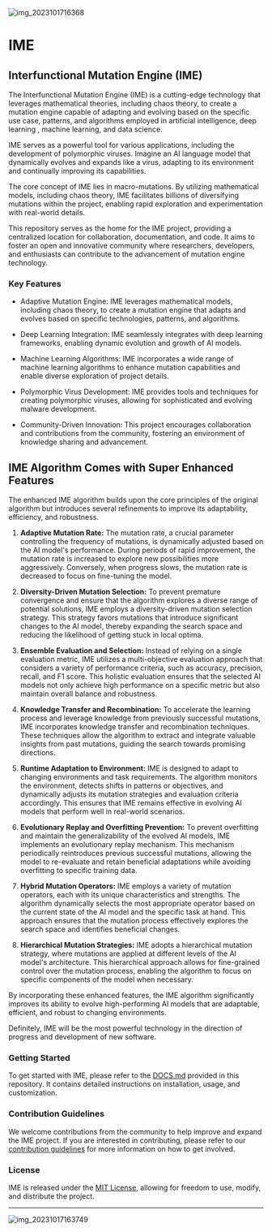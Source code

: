 ![img_2023101716368](https://github.com/VaysiDevelopmentCenter/IME/assets/151166631/009e8b8b-93c2-4349-8184-6d27969c3ae9)



# IME

## Interfunctional Mutation Engine (IME)

  The Interfunctional Mutation Engine (IME) is a cutting-edge technology that leverages mathematical theories, including chaos theory, to create a mutation engine capable of adapting and evolving based on the specific use case, patterns, and algorithms employed in artificial intelligence, deep learning , machine learning, and data science.

  IME serves as a powerful tool for various applications, including the development of polymorphic viruses. Imagine an AI language model that dynamically evolves and expands like a virus, adapting to its environment and continually improving its capabilities.

  The core concept of IME lies in macro-mutations. By utilizing mathematical models, including chaos theory, IME facilitates billions of diversifying mutations within the project, enabling rapid exploration and experimentation with real-world details.

  This repository serves as the home for the IME project, providing a centralized location for collaboration, documentation, and code. It aims to foster an open and innovative community where researchers, developers, and enthusiasts can contribute to the advancement of mutation engine technology.

  ### Key Features

  - Adaptive Mutation Engine: IME leverages mathematical models, including chaos theory, to create a mutation engine that adapts and evolves based on specific technologies, patterns, and algorithms.

  - Deep Learning Integration: IME seamlessly integrates with deep learning frameworks, enabling dynamic evolution and growth of AI models.

  - Machine Learning Algorithms: IME incorporates a wide range of machine learning algorithms to enhance mutation capabilities and enable diverse exploration of project details.

  - Polymorphic Virus Development: IME provides tools and techniques for creating polymorphic viruses, allowing for sophisticated and evolving malware development.

  - Community-Driven Innovation: This project encourages collaboration and contributions from the community, fostering an environment of knowledge sharing and advancement.

## IME Algorithm Comes with Super Enhanced Features

The enhanced IME algorithm builds upon the core principles of the original algorithm but introduces several refinements to improve its adaptability, efficiency, and robustness.

1. **Adaptive Mutation Rate:** The mutation rate, a crucial parameter controlling the frequency of mutations, is dynamically adjusted based on the AI model's performance. During periods of rapid improvement, the mutation rate is increased to explore new possibilities more aggressively. Conversely, when progress slows, the mutation rate is decreased to focus on fine-tuning the model.

2. **Diversity-Driven Mutation Selection:** To prevent premature convergence and ensure that the algorithm explores a diverse range of potential solutions, IME employs a diversity-driven mutation selection strategy. This strategy favors mutations that introduce significant changes to the AI model, thereby expanding the search space and reducing the likelihood of getting stuck in local optima.

3. **Ensemble Evaluation and Selection:** Instead of relying on a single evaluation metric, IME utilizes a multi-objective evaluation approach that considers a variety of performance criteria, such as accuracy, precision, recall, and F1 score. This holistic evaluation ensures that the selected AI models not only achieve high performance on a specific metric but also maintain overall balance and robustness.

4. **Knowledge Transfer and Recombination:** To accelerate the learning process and leverage knowledge from previously successful mutations, IME incorporates knowledge transfer and recombination techniques. These techniques allow the algorithm to extract and integrate valuable insights from past mutations, guiding the search towards promising directions.

5. **Runtime Adaptation to Environment:** IME is designed to adapt to changing environments and task requirements. The algorithm monitors the environment, detects shifts in patterns or objectives, and dynamically adjusts its mutation strategies and evaluation criteria accordingly. This ensures that IME remains effective in evolving AI models that perform well in real-world scenarios.

6. **Evolutionary Replay and Overfitting Prevention:** To prevent overfitting and maintain the generalizability of the evolved AI models, IME implements an evolutionary replay mechanism. This mechanism periodically reintroduces previous successful mutations, allowing the model to re-evaluate and retain beneficial adaptations while avoiding overfitting to specific training data.

7. **Hybrid Mutation Operators:** IME employs a variety of mutation operators, each with its unique characteristics and strengths. The algorithm dynamically selects the most appropriate operator based on the current state of the AI model and the specific task at hand. This approach ensures that the mutation process effectively explores the search space and identifies beneficial changes.

8. **Hierarchical Mutation Strategies:** IME adopts a hierarchical mutation strategy, where mutations are applied at different levels of the AI model's architecture. This hierarchical approach allows for fine-grained control over the mutation process, enabling the algorithm to focus on specific components of the model when necessary.

By incorporating these enhanced features, the IME algorithm significantly improves its ability to evolve high-performing AI models that are adaptable, efficient, and robust to changing environments.

Definitely, IME will be the most powerful technology in the direction of progress and development of new software.

  ### Getting Started

  To get started with IME, please refer to the [DOCS.md](docs/) provided in this repository. It contains detailed instructions on installation, usage, and customization.

  ### Contribution Guidelines

  We welcome contributions from the community to help improve and expand the IME project. If you are interested in contributing, please refer to our [contribution guidelines](CONTRIBUTING.md) for more information on how to get involved.

  ### License

  IME is released under the [MIT License](LICENSE), allowing for freedom to use, modify, and distribute the project.

  ---

![img_20231017163749](https://github.com/VaysiDevelopmentCenter/IME/assets/151166631/ddccffa0-0893-4d08-b652-eeb6762e3a8e)
